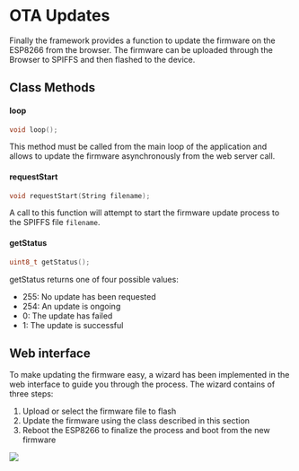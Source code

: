 # OTA Updates
Finally the framework provides a function to update the firmware on the ESP8266 from the browser. The firmware can be uploaded through the Browser to SPIFFS and then flashed to the device.

## Class Methods

#### loop

```c++
void loop();
```
This method must be called from the main loop of the application and allows to update the firmware asynchronously from the web server call.

#### requestStart

```c++
void requestStart(String filename);
```
A call to this function will attempt to start the firmware update process to the SPIFFS file `filename`. 

#### getStatus 

```c++
uint8_t getStatus();
```
getStatus returns one of four possible values:
* 255: No update has been requested
* 254: An update is ongoing
* 0: The update has failed
* 1: The update is successful

## Web interface

To make updating the firmware easy, a wizard has been implemented in the web interface to guide you through the process. The wizard contains of three steps:
1. Upload or select the firmware file to flash
2. Update the firmware using the class described in this section
3. Reboot the ESP8266 to finalize the process and boot from the new firmware

![](https://raw.githubusercontent.com/maakbaas/esp8266-iot-framework/master/docs/img/screenshot-firmware.png)
